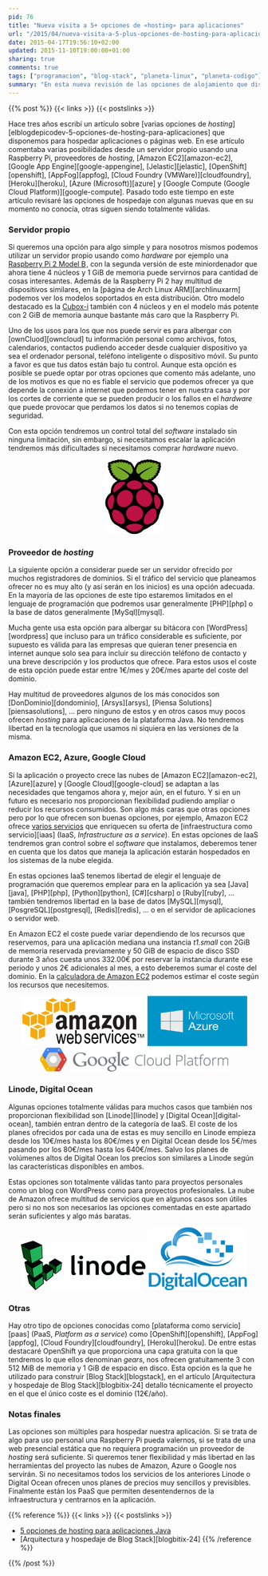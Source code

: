 ```yaml
---
pid: 76
title: "Nueva visita a 5+ opciones de «hosting» para aplicaciones"
url: "/2015/04/nueva-visita-a-5-plus-opciones-de-hosting-para-aplicaciones/"
date: 2015-04-17T19:56:10+02:00
updated: 2015-11-10T19:00:00+01:00
sharing: true
comments: true
tags: ["programacion", "blog-stack", "planeta-linux", "planeta-codigo"]
summary: "En esta nueva revisión de las opciones de alojamiento que disponemos incluyo algunas nuevas que en su momento no conocía. Dependiendo de las necesidades y del presupuesto que tengamos podemos optar por un servidor propio, un proveedor de _hosting_, usar alguna de las nubes más utilizadas o algún otro PaaS o IaaS."
---
```


{{% post %}}
{{< links >}}
{{< postslinks >}}

Hace tres años escribí un artículo sobre [varias opciones de _hosting_][elblogdepicodev-5-opciones-de-hosting-para-aplicaciones] que disponemos para hospedar aplicaciones o páginas web. En ese artículo comentaba varias posibilidades desde un servidor propio usando una  Raspberry Pi, proveedores de _hosting_, [Amazon EC2][amazon-ec2], [Google App Engine][google-appengine], [Jelastic][jelastic], [OpenShift][openshift], [AppFog][appfog], [Cloud Foundry (VMWare)][cloudfoundry], [Heroku][heroku], [Azure (Microsoft)][azure] y [Google Compute (Google Cloud Platform)][google-compute]. Pasado todo este tiempo en este artículo revisaré las opciones de hospedaje con algunas nuevas que en su momento no conocía, otras siguen siendo totalmente válidas.

### Servidor propio

Si queremos una opción para algo simple y para nosotros mismos podemos utilizar un servidor propio usando como _hardware_ por ejemplo una <a href="http://www.amazon.es/gp/product/B00T2U7R7I/ref=as_li_ss_tl?ie=UTF8&camp=3626&creative=24822&creativeASIN=B00T2U7R7I&linkCode=as2&tag=blobit-21">Raspberry Pi 2 Model B</a><img src="https://ir-es.amazon-adsystem.com/e/ir?t=blobit-21&l=as2&o=30&a=B00T2U7R7I" width="1" height="1" border="0" alt="" style="border:none !important; margin:0px !important;">, con la segunda versión de este miniordenador que ahora tiene 4 núcleos y 1 GiB de memoria puede servirnos para cantidad de cosas interesantes. Además de la Raspberry Pi 2 hay multitud de dispositivos similares, en la [página de Arch Linux ARM][archlinuxarm] podemos ver los modelos soportados en esta distribución. Otro modelo destacado es la [Cubox-i](http://www.solid-run.com/products/cubox-i-mini-computer/cubox-i-specifications/) también con 4 núcleos y en el modelo más potente con 2 GiB de memoria aunque bastante más caro que la Raspberry Pi.

Uno de los usos para los que nos puede servir es para albergar con [ownCluod][owncloud] tu información personal como archivos, fotos, calendarios, contactos pudiendo acceder desde cualquier dispositivo ya sea el ordenador personal, teléfono inteligente o dispositivo móvil. Su punto a favor es que tus datos están bajo tu control. Aunque esta opción es posible se puede optar por otras opciones que comento más adelante, uno de los motivos es que no es fiable el servicio que podemos ofrecer ya que depende la conexión a internet que podemos tener en nuestra casa y por los cortes de corriente que se pueden producir o los fallos en el _hardware_ que puede provocar que perdamos los datos si no tenemos copias de seguridad.

Con esta opción tendremos un control total del _software_ instalado sin ninguna limitación, sin embargo, si necesitamos escalar la aplicación tendremos más dificultades si necesitamos comprar _hardware_ nuevo.

<div class="media" style="text-align: center;">
	<img src="assets/images/logotipos/raspberrypi.jpg" alt="Raspberry Pi" title="Raspberry Pi">
</div>

### Proveedor de _hosting_

La siguiente opción a considerar puede ser un servidor ofrecido por muchos registradores de dominios. Si el tráfico del servicio que planeamos ofrecer no es muy alto (y así serán en los inicios) es una opción adecuada. En la mayoría de las opciones de este tipo estaremos limitados en el lenguaje de programación que podremos usar generalmente [PHP][php] o la base de datos generalmente [MySql][mysql].

Mucha gente usa esta opción para albergar su bitácora con [WordPress][wordpress] que incluso para un tráfico considerable es suficiente, por supuesto es válida para las empresas que quieran tener presencia en internet aunque solo sea para incluir su dirección teléfono de contacto y una breve descripción y los productos que ofrece. Para estos usos el coste de esta opción puede estar entre 1€/mes y 20€/mes aparte del coste del dominio.

Hay multitud de proveedores algunos de los más conocidos son [DonDominio][dondominio], [Arsys][arsys], [Piensa Solutions][piensasolutions], ... pero ninguno de estos y en otros casos muy pocos ofrecen _hosting_ para aplicaciones de la plataforma Java. No tendremos libertad en la tecnología que usamos ni siquiera en las versiones de la misma.

### Amazon EC2, Azure, Google Cloud

Si la aplicación o proyecto crece las nubes de [Amazon EC2][amazon-ec2], [Azure][azure] y [Google Cloud][google-cloud] se adaptan a las necesidades que tengamos ahora y, mejor aún, en el futuro. Y si en un futuro es necesario nos proporcionan flexibilidad pudiendo ampliar o reducir los recursos consumidos. Son algo más caras que otras opciones pero por lo que ofrecen son buenas opciones, por ejemplo, Amazon EC2 ofrece [varios servicios](http://aws.amazon.com/es/products/) que enriquecen su oferta de [infraestructura como servicio][iaas] (IaaS, _Infrastructure as a service_). En estas opciones de IaaS tendremos gran control sobre el _software_ que instalamos, deberemos tener en cuenta que los datos que maneja la aplicación estarán hospedados en los sistemas de la nube elegida.

En estas opciones IaaS tenemos libertad de elegir el lenguaje de programación que queremos emplear para en la aplicación ya sea [Java][java], [PHP][php], [Python][python], [C#][csharp] o [Ruby][ruby], ... también tendremos libertad en la base de datos [MySQL][mysql], [PosgreSQL][postgresql], [Redis][redis], ... o en el servidor de aplicaciones o servidor web.

En Amazon EC2 el coste puede variar dependiendo de los recursos que reservemos, para una aplicación mediana una instancia _t1.small_ con 2GiB de memoria reservada previamente y 50 GiB de espacio de disco SSD durante 3 años cuesta unos 332.00€ por reservar la instancia durante ese periodo y unos 2€ adicionales al mes, a esto deberemos sumar el coste del dominio. En la [calculadora de Amazon EC2](http://calculator.s3.amazonaws.com/index.html) podemos estimar el coste según los recursos que necesitemos.

<div class="media" style="text-align: center;">
	<img src="assets/images/logotipos/amazon-web-services.png" alt="Amazon Web Services" title="Amazon Web Services">
	<img src="assets/images/logotipos/microsoft-azure.png" alt="Microsoft Azure" title="Microsoft Azure">
	<img src="assets/images/logotipos/google-cloud.png" alt="Google Cloud" title="Google Cloud">
</div>

### Linode, Digital Ocean

Algunas opciones totalmente válidas para muchos casos que también nos proporcionan flexibilidad son [Linode][linode] y [Digital Ocean][digital-ocean], también entran dentro de la categoría de IaaS. El coste de los planes ofrecidos por cada una de estas es muy sencillo en Linode empieza desde los 10€/mes hasta los 80€/mes y en Digital Ocean desde los 5€/mes pasando por los 80€/mes hasta los 640€/mes. Salvo los planes de volúmenes altos de Digital Ocean los precios son similares a Linode según las características disponibles en ambos.

Estas opciones son totalmente válidas tanto para proyectos personales como un blog con WordPress como para proyectos profesionales. La nube de Amazon ofrece multitud de servicios que en algunos casos son útiles pero si no nos son necesarios las opciones comentadas en este apartado serán suficientes y algo más baratas.

<div class="media" style="text-align: center;">
	<img src="assets/images/logotipos/linode.png" alt="Linode" title="Linode">
	<img src="assets/images/logotipos/digital-ocean.png" alt="Digital Ocean" title="Digital Ocean">
</div>

### Otras

Hay otro tipo de opciones conocidas como [plataforma como servicio][paas] (PaaS, _Platform as a service_) como [OpenShift][openshift], [AppFog][appfog], [Cloud Foundry][cloudfoundry], [Heroku][heroku]. De entre estas destacaré OpenShift ya que proporciona una capa gratuita con la que tendremos lo que ellos denominan _gears_, nos ofrecen gratuitamente 3 con 512 MiB de memoria y 1 GiB de espacio en disco. Esta opción es la que he utilizado para construir [Blog Stack][blogstack], en el artículo [Arquitectura y hospedaje de Blog Stack][blogbitix-24] detallo técnicamente el proyecto en el que el único coste es el dominio (12€/año).

### Notas finales

Las opciones son múltiples para hospedar nuestra aplicación. Si se trata de algo para uso personal una Raspberry Pi pueda valernos, si se trata de una web presencial estática que no requiera programación un proveedor de _hosting_ será suficiente. Si queremos tener flexibilidad y más libertad en las herramientas del proyecto las nubes de Amazon, Azure o Google nos servirán. Si no necesitamos todos los servicios de los anteriores Linode o Digital Ocean ofrecen unos planes de precios muy sencillos y previsibles. Finalmente están los PaaS que permiten desentendernos de la infraestructura y centrarnos en la aplicación.

{{% reference %}}
{{< links >}}
{{< postslinks >}}
* [5 opciones de hosting para aplicaciones Java](http://elblogdepicodev.blogspot.com.es/2012/02/5-opciones-de-hosting-para-aplicaciones.html)
* [Arquitectura y hospedaje de Blog Stack][blogbitix-24]
{{% /reference %}}

{{% /post %}}
